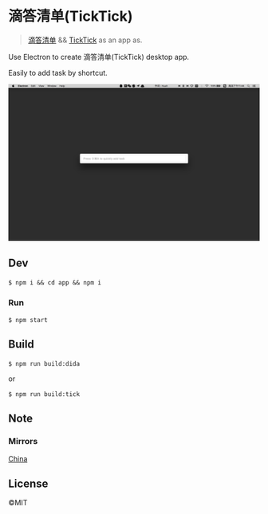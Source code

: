 # 滴答清单(TickTick)

> [滴答清单](https://dida365.com/) && [TickTick](https://ticktick.com/) as an app as.

Use Electron to create 滴答清单(TickTick) desktop app.

Easily to add task by shortcut.

<img src="screenshot.png" width="600">

## Dev

```
$ npm i && cd app && npm i
```

### Run

```
$ npm start
```

## Build

```
$ npm run build:dida
```
or
```
$ npm run build:tick
```

## Note

### Mirrors

[China](https://npm.taobao.org/)

## License

©MIT
